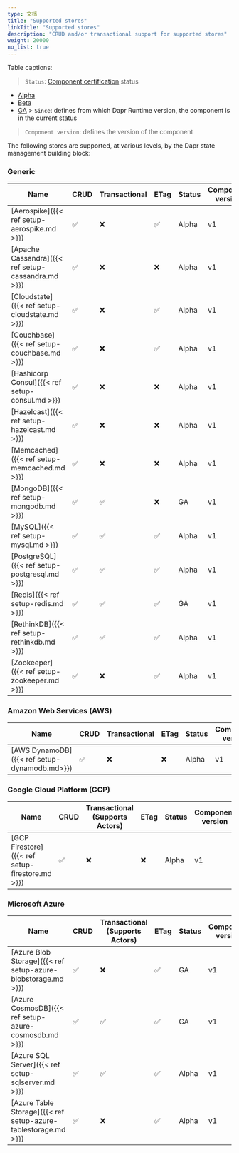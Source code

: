 ```yaml
---
type: 文档
title: "Supported stores"
linkTitle: "Supported stores"
description: "CRUD and/or transactional support for supported stores"
weight: 20000
no_list: true
---
```


Table captions:

> `Status`: [Component certification]({{X43X}}) status
  - [Alpha]({{X32X}})
  - [Beta]({{X34X}})
  - [GA]({{X36X}}) > `Since`: defines from which Dapr Runtime version, the component is in the current status

> `Component version`: defines the version of the component


The following stores are supported, at various levels, by the Dapr state management building block:

### Generic

| Name                                               | CRUD | Transactional | ETag | Status | Component version | Since |
| -------------------------------------------------- | ---- | ------------- | ---- | ------ | ----------------- | ----- |
| [Aerospike]({{< ref setup-aerospike.md >}})        | ✅    | ❌             | ✅    | Alpha  | v1                | 1.0   |
| [Apache Cassandra]({{< ref setup-cassandra.md >}}) | ✅    | ❌             | ❌    | Alpha  | v1                | 1.0   |
| [Cloudstate]({{< ref setup-cloudstate.md >}})      | ✅    | ❌             | ✅    | Alpha  | v1                | 1.0   |
| [Couchbase]({{< ref setup-couchbase.md >}})        | ✅    | ❌             | ✅    | Alpha  | v1                | 1.0   |
| [Hashicorp Consul]({{< ref setup-consul.md >}})    | ✅    | ❌             | ❌    | Alpha  | v1                | 1.0   |
| [Hazelcast]({{< ref setup-hazelcast.md >}})        | ✅    | ❌             | ❌    | Alpha  | v1                | 1.0   |
| [Memcached]({{< ref setup-memcached.md >}})        | ✅    | ❌             | ❌    | Alpha  | v1                | 1.0   |
| [MongoDB]({{< ref setup-mongodb.md >}})            | ✅    | ✅             | ❌    | GA     | v1                | 1.0   |
| [MySQL]({{< ref setup-mysql.md >}})                | ✅    | ✅             | ✅    | Alpha  | v1                | 1.0   |
| [PostgreSQL]({{< ref setup-postgresql.md >}})      | ✅    | ✅             | ✅    | Alpha  | v1                | 1.0   |
| [Redis]({{< ref setup-redis.md >}})                | ✅    | ✅             | ✅    | GA     | v1                | 1.0   |
| [RethinkDB]({{< ref setup-rethinkdb.md >}})        | ✅    | ✅             | ✅    | Alpha  | v1                | 1.0   |
| [Zookeeper]({{< ref setup-zookeeper.md >}})        | ✅    | ❌             | ✅    | Alpha  | v1                | 1.0   |


### Amazon Web Services (AWS)
| Name                                         | CRUD | Transactional | ETag | Status | Component version | Since |
| -------------------------------------------- | ---- | ------------- | ---- | ------ | ----------------- | ----- |
| [AWS DynamoDB]({{< ref setup-dynamodb.md>}}) | ✅    | ❌             | ❌    | Alpha  | v1                | 1.0   |

### Google Cloud Platform (GCP)
| Name                                            | CRUD | Transactional </br>(Supports Actors) | ETag | Status | Component version | Since |
| ----------------------------------------------- | ---- | ------------------------------------ | ---- | ------ | ----------------- | ----- |
| [GCP Firestore]({{< ref setup-firestore.md >}}) | ✅    | ❌                                    | ❌    | Alpha  | v1                | 1.0   |
### Microsoft Azure

| Name                                                           | CRUD | Transactional </br>(Supports Actors) | ETag | Status | Component version | Since |
| -------------------------------------------------------------- | ---- | ------------------------------------ | ---- | ------ | ----------------- | ----- |
| [Azure Blob Storage]({{< ref setup-azure-blobstorage.md >}})   | ✅    | ❌                                    | ✅    | GA     | v1                | 1.0   |
| [Azure CosmosDB]({{< ref setup-azure-cosmosdb.md >}})          | ✅    | ✅                                    | ✅    | GA     | v1                | 1.0   |
| [Azure SQL Server]({{< ref setup-sqlserver.md >}})             | ✅    | ✅                                    | ✅    | Alpha  | v1                | 1.0   |
| [Azure Table Storage]({{< ref setup-azure-tablestorage.md >}}) | ✅    | ❌                                    | ✅    | Alpha  | v1                | 1.0   |
